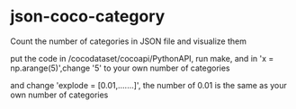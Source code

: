 # json-coco-category
Count the number of categories in JSON file and visualize them

put the code in /cocodataset/cocoapi/PythonAPI, run make, and in 'x = np.arange(5)',change '5' to your own number of categories

and change 'explode = [0.01,.......]', the number of 0.01 is the same as your own number of categories
